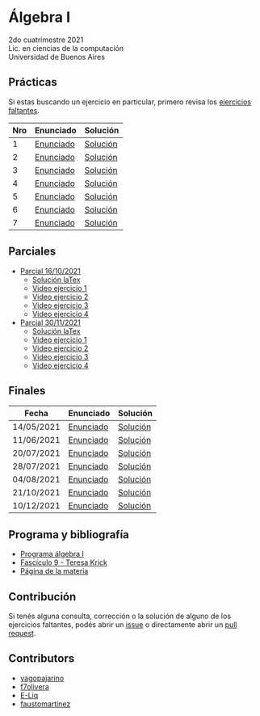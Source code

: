 # Álgebra I

2do cuatrimestre 2021 \
Lic. en ciencias de la computación \
Universidad de Buenos Aires

## Prácticas

Si estas buscando un ejercicio en particular, primero revisa los [ejercicios faltantes](https://github.com/yagopajarino/uba-algebraI/issues).

| Nro | Enunciado                                                                                          | Solución                                                                                                      |
|-----|----------------------------------------------------------------------------------------------------|---------------------------------------------------------------------------------------------------------------|
| 1   | [Enunciado](https://github.com/yagopajarino/uba-algebraI/blob/main/practicas/enunciados/Guia1.pdf) | [Solución](https://github.com/yagopajarino/uba-algebraI/blob/main/practicas/soluciones/Pr%C3%A1ctica%201.pdf) |
| 2   | [Enunciado](https://github.com/yagopajarino/uba-algebraI/blob/main/practicas/enunciados/Guia2.pdf) | [Solución](https://github.com/yagopajarino/uba-algebraI/blob/main/practicas/soluciones/Pr%C3%A1ctica%202.pdf) |
| 3   | [Enunciado](https://github.com/yagopajarino/uba-algebraI/blob/main/practicas/enunciados/Guia3.pdf) | [Solución](https://github.com/yagopajarino/uba-algebraI/blob/main/practicas/soluciones/Pr%C3%A1ctica%203.pdf) |
| 4   | [Enunciado](https://github.com/yagopajarino/uba-algebraI/blob/main/practicas/enunciados/Guia4.pdf) | [Solución](https://github.com/yagopajarino/uba-algebraI/blob/main/practicas/soluciones/Pr%C3%A1ctica%204.pdf) |
| 5   | [Enunciado](https://github.com/yagopajarino/uba-algebraI/blob/main/practicas/enunciados/Guia5.pdf) | [Solución](https://github.com/yagopajarino/uba-algebraI/blob/main/practicas/soluciones/Pr%C3%A1ctica%205.pdf) |
| 6   | [Enunciado](https://github.com/yagopajarino/uba-algebraI/blob/main/practicas/enunciados/Guia6.pdf) | [Solución](https://github.com/yagopajarino/uba-algebraI/blob/main/practicas/soluciones/Pr%C3%A1ctica%206.pdf) |
| 7   | [Enunciado](https://github.com/yagopajarino/uba-algebraI/blob/main/practicas/enunciados/Guia7.pdf) | [Solución](https://github.com/yagopajarino/uba-algebraI/blob/main/practicas/soluciones/Pr%C3%A1ctica%207.pdf) |


## Parciales

* [Parcial 16/10/2021](https://github.com/yagopajarino/uba-algebraI/blob/main/parciales/enunciados/Parc1-2C2021.pdf)
  * [Solución laTex](https://github.com/yagopajarino/uba-algebraI/blob/main/parciales/soluciones/primerParcial.pdf) 
  * [Video ejercicio 1](https://youtu.be/lDnUY4kQjfM)
  * [Video ejercicio 2](https://youtu.be/UW067OdYJ9s)
  * [Video ejercicio 3](https://youtu.be/CWYxOHTu9Ls)
  * [Video ejercicio 4](https://youtu.be/Iz9AmBiD9MI)
* [Parcial 30/11/2021](https://github.com/yagopajarino/uba-algebraI/blob/main/parciales/enunciados/Parc2-2C2021.pdf)
  * [Solución laTex](https://github.com/yagopajarino/uba-algebraI/blob/main/parciales/soluciones/segundoParcial.pdf)
  * [Video ejercicio 1](https://youtu.be/EE_pujbQHRk)
  * [Video ejercicio 2](https://youtu.be/Q8q_jvpKsQw)
  * [Video ejercicio 3](https://youtu.be/3T9_E0ssgUM)
  * [Video ejercicio 4](https://youtu.be/Z1DQkTT_HvM)

## Finales

| Fecha      | Enunciado                                                                                                            | Solución                                                                                                     |
|------------|----------------------------------------------------------------------------------------------------------------------|--------------------------------------------------------------------------------------------------------------|
| 14/05/2021 | [Enunciado](https://github.com/yagopajarino/uba-algebraI/blob/main/finales/enunciados/20210514%20-%20enunciado.pdf)  | [Solución](https://github.com/yagopajarino/uba-algebraI/blob/main/finales/resoluciones/Final%2020210514.pdf) |
| 11/06/2021 | [Enunciado](https://github.com/yagopajarino/uba-algebraI/blob/main/finales/enunciados/20210611%20-%20enunciado.pdf)  | [Solución](https://github.com/yagopajarino/uba-algebraI/blob/main/finales/resoluciones/Final%2020210611.pdf) |
| 20/07/2021 | [Enunciado](https://github.com/yagopajarino/uba-algebraI/blob/main/finales/enunciados/20210720%20-%20enunciado.pdf)  | [Solución](https://github.com/yagopajarino/uba-algebraI/blob/main/finales/resoluciones/Final%2020210720.pdf) |
| 28/07/2021 | [Enunciado](https://github.com/yagopajarino/uba-algebraI/blob/main/finales/enunciados/20210728%20-%20enunciado.jpeg) | [Solución](https://github.com/yagopajarino/uba-algebraI/blob/main/finales/resoluciones/Final%2020210728.pdf) |
| 04/08/2021 | [Enunciado](https://github.com/yagopajarino/uba-algebraI/blob/main/finales/enunciados/20210821%20-%20enunciado.jpeg) | [Solución](https://github.com/yagopajarino/uba-algebraI/blob/main/finales/resoluciones/Final%2020210804.pdf) |
| 21/10/2021 | [Enunciado](https://github.com/yagopajarino/uba-algebraI/blob/main/finales/enunciados/20211021%20-%20enunciado.pdf)  | [Solución](https://github.com/yagopajarino/uba-algebraI/blob/main/finales/resoluciones/Final%2020211021.pdf) |
| 10/12/2021 | [Enunciado](https://github.com/yagopajarino/uba-algebraI/blob/main/finales/enunciados/20211210%20-%20enunciado.pdf)  | [Solución](https://github.com/yagopajarino/uba-algebraI/blob/main/finales/resoluciones/Final%2020211210.pdf) |

## Programa y bibliografía

* [Programa álgebra I](https://cms.dm.uba.ar/academico/programas/algebraI)
* [Fascículo 9 - Teresa Krick](https://cms.dm.uba.ar/academico/materias/2docuat2021/Algebra%20I/depto/public/grado/fascgrado9.pdf)
* [Página de la materia](https://cms.dm.uba.ar/academico/materias/2docuat2021/Algebra%20I/)

## Contribución

Si tenés alguna consulta, corrección o la solución de alguno de los ejercicios faltantes, podés abrir un [issue](https://github.com/yagopajarino/uba-algebraI/issues) o directamente abrir un [pull request](https://github.com/yagopajarino/uba-algebraI/pulls).

## Contributors

- [yagopajarino](https://github.com/yagopajarino/)
- [f7olivera](https://github.com/f7olivera)
- [E-Liq](https://github.com/E-Liq)
- [faustomartinez](https://github.com/faustomartinez)
